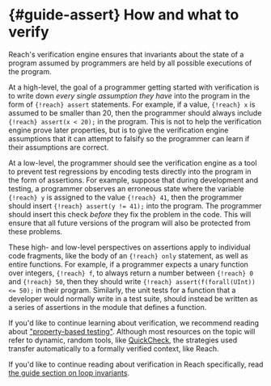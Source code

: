 


# {#guide-assert} How and what to verify

Reach's verification engine ensures that invariants about the state of a program assumed by programmers are held by all possible executions of the program.

At a high-level, the goal of a programmer getting started with verification is to write down _every single assumption they have_ into the program in the form of `{!reach} assert` statements.
For example, if a value, `{!reach} x` is assumed to be smaller than 20, then the programmer should always include `{!reach} assert(x < 20);` in the program.
This is not to help the verification engine prove later properties, but is to give the verification engine assumptions that it can attempt to falsify so the programmer can learn if their assumptions are correct.

At a low-level, the programmer should see the verification engine as a tool to prevent test regressions by encoding tests directly into the program in the form of assertions.
For example, suppose that during development and testing, a programmer observes an erroneous state where the variable `{!reach} y` is assigned to the value `{!reach} 41`, then the programmer should insert `{!reach} assert(y != 41);` into the program.
The programmer should insert this check _before_ they fix the problem in the code.
This will ensure that all future versions of the program will also be protected from these problems.

These high- and low-level perspectives on assertions apply to individual code fragments, like the body of an `{!reach} only` statement, as well as entire functions.
For example, if a programmer expects a unary function over integers, `{!reach} f`, to always return a number between `{!reach} 0` and `{!reach} 50`, then they should write `{!reach} assert(f(forall(UInt)) <= 50);` in their program.
Similarly, the unit tests for a function that a developer would normally write in a test suite, should instead be written as a series of assertions in the module that defines a function.

If you'd like to continue learning about verification, we recommend reading about ["property-based testing"](https://duckduckgo.com/?q=property-based+testing).
Although most resources on the topic will refer to dynamic, random tools, like [QuickCheck](https://en.wikipedia.org/wiki/QuickCheck), the strategies used transfer automatically to a formally verified context, like Reach.

If you'd like to continue reading about verification in Reach specifically, read [the guide section on loop invariants](##guide-loop-invs).
